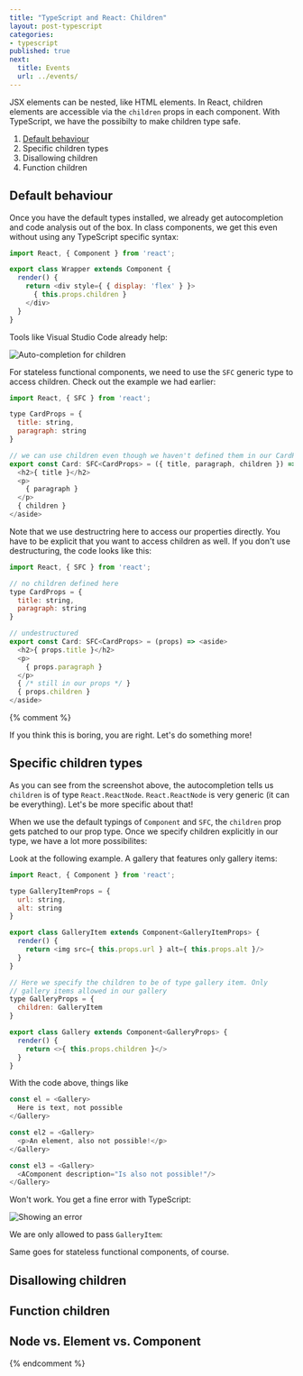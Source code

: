 ```yaml
---
title: "TypeScript and React: Children"
layout: post-typescript
categories:
- typescript
published: true
next:
  title: Events
  url: ../events/
---
```


JSX elements can be nested, like HTML elements. In React, children elements are accessible via
the `children` props in each component. With TypeScript, we have the possibilty to make children
type safe.

1. [Default behaviour](#default-behaviour)
2. Specific children types
3. Disallowing children
4. Function children


## Default behaviour

Once you have the default types installed, we already get autocompletion and code analysis out of the box.
In class components, we get this even without using any TypeScript specific syntax:

```javascript
import React, { Component } from 'react';

export class Wrapper extends Component {
  render() {
    return <div style={ { display: 'flex' } }>
      { this.props.children }
    </div>
  }
}
```

Tools like Visual Studio Code already help:

![Auto-completion for children](../img/children-1.png)

For stateless functional components, we need to use the `SFC` generic type to access children. Check out the example
we had earlier:

```javascript
import React, { SFC } from 'react';

type CardProps = {
  title: string,
  paragraph: string
}

// we can use children even though we haven't defined them in our CardProps
export const Card: SFC<CardProps> = ({ title, paragraph, children }) => <aside>
  <h2>{ title }</h2>
  <p>
    { paragraph }
  </p>
  { children }
</aside>
```

Note that we use destructring here to access our properties directly. You have to be
explicit that you want to access children as well. If you don't use destructuring, the
code looks like this:


```javascript
import React, { SFC } from 'react';

// no children defined here
type CardProps = {
  title: string,
  paragraph: string
}

// undestructured
export const Card: SFC<CardProps> = (props) => <aside>
  <h2>{ props.title }</h2>
  <p>
    { props.paragraph }
  </p>
  { /* still in our props */ }
  { props.children }
</aside>
```

{% comment %}

If you think this is boring, you are right. Let's do something more!

## Specific children types

As you can see from the screenshot above, the autocompletion tells us `children` is of type
`React.ReactNode`. `React.ReactNode` is very generic (it can be everything). Let's be more
specific about that!

When we use the default typings of `Component` and `SFC`, the `children` prop gets patched
to our prop type. Once we specify children explicitly in our type, we have a lot more possibilites:

Look at the following example. A gallery that features only gallery items:

```javascript
import React, { Component } from 'react';

type GalleryItemProps = {
  url: string,
  alt: string
}

export class GalleryItem extends Component<GalleryItemProps> {
  render() {
    return <img src={ this.props.url } alt={ this.props.alt }/>
  }
}

// Here we specify the children to be of type gallery item. Only
// gallery items allowed in our gallery
type GalleryProps = {
  children: GalleryItem
}

export class Gallery extends Component<GalleryProps> {
  render() {
    return <>{ this.props.children }</>
  }
}
```

With the code above, things like

```javascript
const el = <Gallery>
  Here is text, not possible
</Gallery>

const el2 = <Gallery>
  <p>An element, also not possible!</p>
</Gallery>

const el3 = <Gallery>
  <AComponent description="Is also not possible!"/>
</Gallery>
```

Won't work. You get a fine error with TypeScript:

![Showing an error](../img/children-2.png)

We are only allowed to pass `GalleryItem`:


Same goes for stateless functional components, of course.

## Disallowing children

## Function children

## Node vs. Element vs. Component

{% endcomment %}
